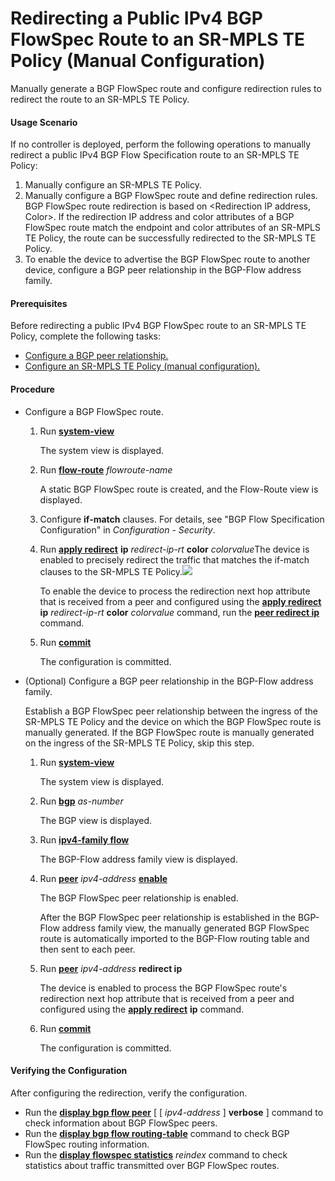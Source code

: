 Redirecting a Public IPv4 BGP FlowSpec Route to an SR-MPLS TE Policy (Manual Configuration)
===========================================================================================

Manually generate a BGP FlowSpec route and configure redirection rules to redirect the route to an SR-MPLS TE Policy.

#### Usage Scenario

If no controller is deployed, perform the following operations to manually redirect a public IPv4 BGP Flow Specification route to an SR-MPLS TE Policy:

1. Manually configure an SR-MPLS TE Policy.
2. Manually configure a BGP FlowSpec route and define redirection rules. BGP FlowSpec route redirection is based on <Redirection IP address, Color>. If the redirection IP address and color attributes of a BGP FlowSpec route match the endpoint and color attributes of an SR-MPLS TE Policy, the route can be successfully redirected to the SR-MPLS TE Policy.
3. To enable the device to advertise the BGP FlowSpec route to another device, configure a BGP peer relationship in the BGP-Flow address family.

#### Prerequisites

Before redirecting a public IPv4 BGP FlowSpec route to an SR-MPLS TE Policy, complete the following tasks:

* [Configure a BGP peer relationship.](dc_vrp_bgp_cfg_3006.html)
* [Configure an SR-MPLS TE Policy (manual configuration).](dc_vrp_sr_all_cfg_0059.html)

#### Procedure

* Configure a BGP FlowSpec route.
  
  
  1. Run [**system-view**](cmdqueryname=system-view)
     
     The system view is displayed.
  2. Run [**flow-route**](cmdqueryname=flow-route) *flowroute-name*
     
     A static BGP FlowSpec route is created, and the Flow-Route view is displayed.
  3. Configure **if-match** clauses. For details, see "BGP Flow Specification Configuration" in *Configuration* - *Security*.
  4. Run [**apply redirect**](cmdqueryname=apply+redirect) **ip** *redirect-ip-rt* **color** *colorvalue*The device is enabled to precisely redirect the traffic that matches the if-match clauses to the SR-MPLS TE Policy.![](../../../../public_sys-resources/note_3.0-en-us.png) 
     
     To enable the device to process the redirection next hop attribute that is received from a peer and configured using the [**apply redirect**](cmdqueryname=apply+redirect) **ip** *redirect-ip-rt* **color** *colorvalue* command, run the [**peer redirect ip**](cmdqueryname=peer+redirect+ip) command.
  5. Run [**commit**](cmdqueryname=commit)
     
     The configuration is committed.
* (Optional) Configure a BGP peer relationship in the BGP-Flow address family.
  
  
  
  Establish a BGP FlowSpec peer relationship between the ingress of the SR-MPLS TE Policy and the device on which the BGP FlowSpec route is manually generated. If the BGP FlowSpec route is manually generated on the ingress of the SR-MPLS TE Policy, skip this step.
  
  
  
  1. Run [**system-view**](cmdqueryname=system-view)
     
     
     
     The system view is displayed.
  2. Run [**bgp**](cmdqueryname=bgp) *as-number*
     
     
     
     The BGP view is displayed.
  3. Run [**ipv4-family flow**](cmdqueryname=ipv4-family+flow)
     
     
     
     The BGP-Flow address family view is displayed.
  4. Run [**peer**](cmdqueryname=peer) *ipv4-address* [**enable**](cmdqueryname=enable)
     
     
     
     The BGP FlowSpec peer relationship is enabled.
     
     After the BGP FlowSpec peer relationship is established in the BGP-Flow address family view, the manually generated BGP FlowSpec route is automatically imported to the BGP-Flow routing table and then sent to each peer.
  5. Run [**peer**](cmdqueryname=peer) *ipv4-address* **redirect ip**
     
     
     
     The device is enabled to process the BGP FlowSpec route's redirection next hop attribute that is received from a peer and configured using the [**apply redirect**](cmdqueryname=apply+redirect) **ip** command.
  6. Run [**commit**](cmdqueryname=commit)
     
     
     
     The configuration is committed.

#### Verifying the Configuration

After configuring the redirection, verify the configuration.

* Run the [**display bgp flow peer**](cmdqueryname=display+bgp+flow+peer) [ [ *ipv4-address* ] **verbose** ] command to check information about BGP FlowSpec peers.
* Run the [**display bgp flow routing-table**](cmdqueryname=display+bgp+flow+routing-table) command to check BGP FlowSpec routing information.
* Run the [**display flowspec statistics**](cmdqueryname=display+flowspec+statistics) *reindex* command to check statistics about traffic transmitted over BGP FlowSpec routes.